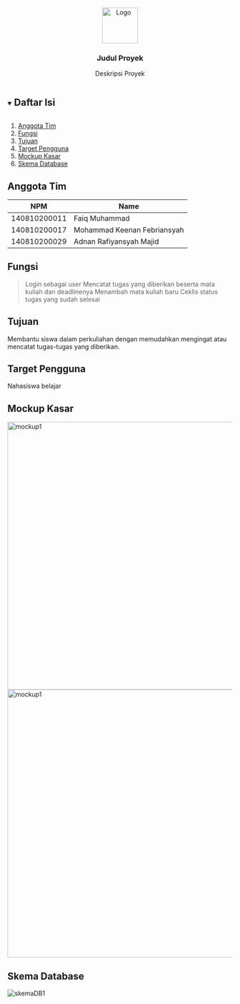 <!-- Logo Proyek -->
<br />
<p align="center">
  <a href="https://github.com/github_username/repo_name">
    <img src="https://via.placeholder.com/80/FFFFFF/808080?text=Logo" alt="Logo" width="80" height="80">
  </a>

  <h3 align="center">Judul Proyek</h3>

  <p align="center">
    Deskripsi Proyek
  </p>
</p>

<!-- Daftar Isi -->
<details open="open">
  <summary><h2 style="display: inline-block">Daftar Isi</h2></summary>
  <ol>
    <li><a href="#anggota-tim">Anggota Tim</a></li>
    <li><a href="#fungsi">Fungsi</a></li>
    <li><a href="#tujuan">Tujuan</a></li>
    <li><a href="#target-pengguna">Target Pengguna</a></li>
    <li><a href="#mockup-kasar">Mockup Kasar</a></li>
    <li><a href="#skema-database">Skema Database</a></li>
  </ol>
</details>

<!-- Anggota Tim -->
## Anggota Tim
| NPM           | Name        |
| ------------- |-------------|
| 140810200011  | Faiq Muhammad    |
| 140810200017  | Mohammad Keenan Febriansyah    |
| 140810200029  | Adnan Rafiyansyah Majid   |

<!-- Fungsi -->
## Fungsi

> Login sebagai user
> Mencatat tugas yang diberikan beserta mata kuliah dan deadlinenya
> Menambah mata kuliah baru
> Ceklis status tugas yang sudah selesai

<!-- Tujuan -->
## Tujuan

Membantu siswa dalam perkuliahan dengan memudahkan mengingat atau mencatat tugas-tugas yang diberikan.

<!-- Target Pengguna -->
## Target Pengguna

Nahasiswa belajar

<!-- Mockup Kasar -->
## Mockup Kasar

<img src="https://i.imgur.com/ayfRdRX.png" alt="mockup1" text="Mockup kasar 1" width="1200" height="600">
<img src="https://i.imgur.com/yFmIIJz.png" alt="mockup1" text="Mockup kasar 2" width="1200" height="600">

<!-- Skema Database -->
## Skema Database

<img src="https://i.imgur.com/23SheDB.png" alt="skemaDB1" text="Skema Database">
